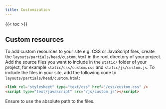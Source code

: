 ```yaml
---
title: Customization
---
```


{{< toc >}}

## Custom resources

To add custom resources to your site e.g. CSS or JavaScript files, create the `layouts/partials/head/custom.html` in the root directory of your project. Add the source files you want to include in the `static/` folder of your project, for example `static/css/custom.css` and `static/js/custom.js`. To include the files in your site, add the following code to `layouts/partials/head/custom.html`:

```html
<link rel="stylesheet" type="text/css" href="/css/custom.css" />
<script type="text/javascript" src="/js/custom.js"></script>
```

Ensure to use the absolute path to the files.

